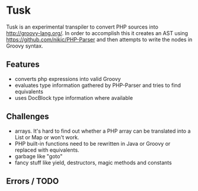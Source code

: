 # Tusk

Tusk is an experimental transpiler to convert PHP sources into http://groovy-lang.org/. 
In order to accomplish this it creates an AST using https://github.com/nikic/PHP-Parser and then attempts to write
the nodes in Groovy syntax.

## Features

* converts php expressions into valid Groovy
* evaluates type information gathered by PHP-Parser and tries to find equivalents
* uses DocBlock type information where available

## Challenges

* arrays. It's hard to find out whether a PHP array can be translated into a List or Map or won't work.
* PHP built-in functions need to be rewritten in Java or Groovy or replaced with equivalents.
* garbage like "goto"
* fancy stuff like yield, destructors, magic methods and constants


## Errors / TODO
